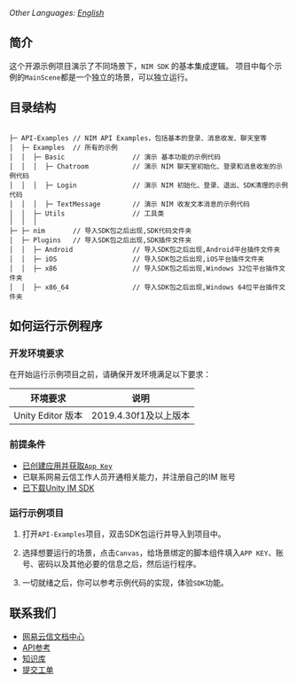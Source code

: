 _Other Languages: [English](README.md)_

## 简介

这个开源示例项目演示了不同场景下，`NIM SDK` 的基本集成逻辑。 项目中每个示例的`MainScene`都是一个独立的场景，可以独立运行。


## 目录结构

```

├─ API-Examples // NIM API Examples，包括基本的登录、消息收发、聊天室等
│  ├─ Examples  // 所有的示例
│  │  ├─ Basic                 // 演示 基本功能的示例代码
│  │  │  ├─ Chatroom           // 演示 NIM 聊天室初始化、登录和消息收发的示例代码
│  │  │  ├─ Login              // 演示 NIM 初始化、登录、退出、SDK清理的示例代码
│  │  │  ├─ TextMessage        // 演示 NIM 收发文本消息的示例代码
│  │  ├─ Utils                 // 工具类
│  │  │
├─ ├─ nim       // 导入SDK包之后出现,SDK代码文件夹
│  ├─ Plugins   // 导入SDK包之后出现,SDK插件文件夹
│  │  ├─ Android               // 导入SDK包之后出现,Android平台插件文件夹
│  │  ├─ iOS                   // 导入SDK包之后出现,iOS平台插件文件夹
│  │  ├─ x86                   // 导入SDK包之后出现,Windows 32位平台插件文件夹
│  │  ├─ x86_64                // 导入SDK包之后出现,Windows 64位平台插件文件夹

```


## 如何运行示例程序

### 开发环境要求

在开始运行示例项目之前，请确保开发环境满足以下要求：

| 环境要求 | 说明 |
|--------|--------|
| Unity Editor 版本 | 2019.4.30f1及以上版本 |

### 前提条件
- [已创建应用并获取`App Key`](https://doc.yunxin.163.com/nertc/docs/DE3NDM0NTI?platform=unity) 
- 已联系网易云信工作人员开通相关能力，并注册自己的IM 账号
- [已下载Unity IM SDK](https://doc.yunxin.163.com/messaging/sdk-download?platform=unity) 

### 运行示例项目


1. 打开`API-Examples`项目，双击SDK包运行并导入到项目中。

2. 选择想要运行的场景，点击`Canvas`，给场景绑定的脚本组件填入`APP KEY`、账号、密码以及其他必要的信息之后，然后运行程序。

3. 一切就绪之后，你可以参考示例代码的实现，体验`SDK`功能。


## 联系我们
- [网易云信文档中心](https://doc.yunxin.163.com/messaging/docs/home-page?platform=unity)
- [API参考](https://doc.yunxin.163.com/all/api-refer)
- [知识库](https://faq.yunxin.163.com/kb/main/#/)
- [提交工单](https://app.yunxin.163.com/index#/issue/submit)      

